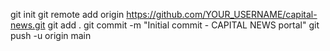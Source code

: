 git init
git remote add origin https://github.com/YOUR_USERNAME/capital-news.git
git add .
git commit -m "Initial commit - CAPITAL NEWS portal"
git push -u origin main
